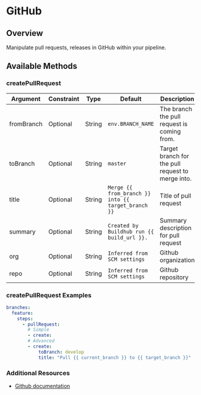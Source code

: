 # GitHub

## Overview

Manipulate pull requests, releases in GitHub within your pipeline.

## Available Methods

### createPullRequest

| Argument    | Constraint | Type   | Default                                             | Description                                       |
|-------------|------------|--------|-----------------------------------------------------|---------------------------------------------------|
| fromBranch  | Optional   | String | `env.BRANCH_NAME`                                   | The branch the pull request is coming from.       |
| toBranch    | Optional   | String | `master`                                            | Target branch for the pull request to merge into. |
| title       | Optional   | String | `Merge {{ from_branch }} into {{ target_branch }}`  | Title of pull request                             |
| summary     | Optional   | String | `Created by Buildhub run {{ build_url }}.`          | Summary description for pull request              |
| org         | Optional   | String | `Inferred from SCM settings`                        | Github organization                               |
| repo        | Optional   | String | `Inferred from SCM settings`                        | Github repository                                 |

### createPullRequest Examples

```yaml
branches:
  feature:
    steps:
      - pullRequest:
        # Simple
        - create:
        # Advanced
        - create:
            toBranch: develop
            title: "Pull {{ current_branch }} to {{ target_branch }}"
 ```

### Additional Resources

* [Github documentation](https://help.github.com/articles/about-pull-requests/)
